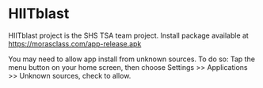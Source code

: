 # HIITblast
HIITblast project is the SHS TSA team project.  Install package available at https://morasclass.com/app-release.apk

You may need to allow app install from unknown sources.  To do so:
Tap the menu button on your home screen, then choose Settings >> Applications >> Unknown sources, check to allow.
